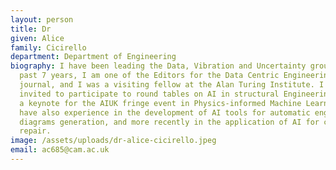 ```yaml
---
layout: person
title: Dr
given: Alice
family: Cicirello
department: Department of Engineering
biography: I have been leading the Data, Vibration and Uncertainty group for the
  past 7 years, I am one of the Editors for the Data Centric Engineering
  journal, and I was a visiting fellow at the Alan Turing Institute. I have been
  invited to participate to round tables on AI in structural Engineering and as
  a keynote for the AIUK fringe event in Physics-informed Machine Learning. I
  have also experience in the development of AI tools for automatic engineering
  diagrams generation, and more recently in the application of AI for climate
  repair.
image: /assets/uploads/dr-alice-cicirello.jpeg
email: ac685@cam.ac.uk
---
```

